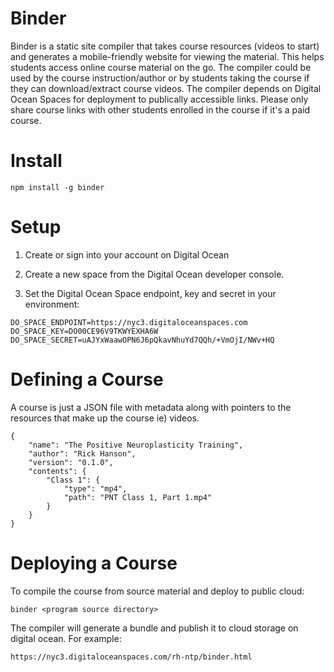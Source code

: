# Binder

Binder is a static site compiler that takes course resources (videos to start) and generates a mobile-friendly website for viewing the material. This helps students access online course material on the go. The compiler could be used by the course instruction/author or by students taking the course if they can download/extract course videos. The compiler depends on Digital Ocean Spaces for deployment to publically accessible links. Please only share course links with other students enrolled in the course if it's a paid course.

# Install

```
npm install -g binder
```

# Setup

1. Create or sign into your account on Digital Ocean

2. Create a new space from the Digital Ocean developer console.

3. Set the Digital Ocean Space endpoint, key and secret in your environment:

```
DO_SPACE_ENDPOINT=https://nyc3.digitaloceanspaces.com
DO_SPACE_KEY=DO00CE96V9TKWYEXHA6W
DO_SPACE_SECRET=uAJYxWaawOPN6J6pQkavNhuYd7QQh/+VmOjI/NWv+HQ
```

# Defining a Course

A course is just a JSON file with metadata along with pointers to the resources that make up the course ie) videos.

```
{ 
    "name": "The Positive Neuroplasticity Training",
    "author": "Rick Hanson",
    "version": "0.1.0",
    "contents": { 
        "Class 1": { 
            "type": "mp4",
            "path": "PNT Class 1, Part 1.mp4"
        }
    }
}
```

# Deploying a Course

To compile the course from source material and deploy to public cloud: 

```
binder <program source directory>
```

The compiler will generate a bundle and publish it to cloud storage on digital ocean. For example: 

```
https://nyc3.digitaloceanspaces.com/rh-ntp/binder.html
```
